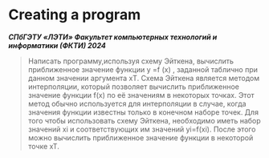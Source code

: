 # Creating a program
***СПбГЭТУ «ЛЭТИ»
Факультет компьютерных технологий и информатики (ФКТИ) 2024***
>Написать программу,используя схему Эйткена, вычислить приближенное значение функции
y =f (x) , заданной таблично при данном значении аргумента xТ.
Схема Эйткена является методом интерполяции, который позволяет вычислить приближенное значение функции f(x) по её значениям в некоторых точках. Этот метод обычно используется для интерполяции в случае, когда значения функции известны только в конечном наборе точек.
Для того чтобы использовать схему Эйткена, необходимо иметь набор значений xi и соответствующих им значений yi=f(xi). После этого можно вычислить приближенное значение функции в некоторой точке xT.
